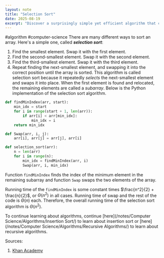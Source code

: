 ```yaml
---
layout: note
title: "Selection Sort"
date: 2025-08-19
excerpt: "Discover a surprisingly simple yet efficient algorithm that can sort an array in just a few steps, and uncover the clever logic behind its implementation. But be warned: its running time may not be as speedy as youd hope."
---
```


#algorithm #computer-science 
There are many different ways to sort an array. Here's a simple one, called _**selection sort**_:
1. Find the smallest element. Swap it with the first element.
2. Find the second-smallest element. Swap it with the second element.
3. Find the third-smallest element. Swap it with the third element.
4. Repeat finding the next-smallest element, and swapping it into the correct position until the array is sorted.
This algorithm is called selection sort because it repeatedly _selects_ the next-smallest element and swaps it into place.
When the first element is found and relocated, the remaining elements are called a _subarray_.
Below is the Python implementation of the selection sort algorithm.
```python
def findMinIndex(arr, start):
    min_idx = start
    for i in range(start + 1, len(arr)):
        if arr[i] < arr[min_idx]:
            min_idx = i
    return min_idx

def Swap(arr, i, j):
    arr[i], arr[j] = arr[j], arr[i]

def selection_sort(arr):
    n = len(arr)
    for i in range(n):
        min_idx = findMinIndex(arr, i)
        Swap(arr, i, min_idx)
```
Function `findMinIndex` finds the index of the minimum element in the remaining subarray and function `Swap` swaps the two elements of the array.

Running time of the `findMinIndex` is some constant times $\frac{n^2}{2} + \frac{n}{2}$, or $\Theta (n^2)$ in all cases. Running time of swap and the rest of the code is $\Theta (n)$ each. Therefore, the overall running time of the selection sort algorithm is $\Theta (n^2)$.

To continue learning about algorithms, continue [here](/notes/Computer Science/Algorithms/Insertion Sort/) to learn about insertion sort or [here](/notes/Computer Science/Algorithms/Recursive Algorithms/) to learn about recursive algorithms.

Sources:
1. [Khan Academy](https://www.khanacademy.org/computing/computer-science/algorithms/sorting-algorithms/a/sorting)